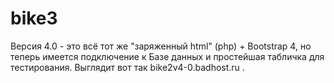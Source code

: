 # bike3
Версия 4.0 - это всё тот же "заряженный html" (php) + Bootstrap 4, но теперь имеется подключение к Базе данных и простейшая табличка для тестирования. 
Выглядит вот так bike2v4-0.badhost.ru .
